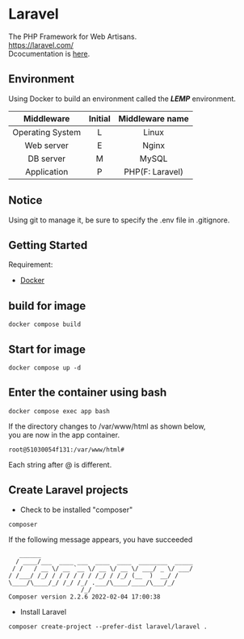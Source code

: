 # Laravel

The PHP Framework for Web Artisans.  
<https://laravel.com/>  
Dcocumentation is [here](https://readouble.com/laravel/).

## Environment

Using Docker to build an environment called the ***LEMP*** environment.  

| Middleware | Initial | Middleware name |
| :---: | :---: | :---: |
| Operating System | L | Linux |
| Web server | E | Nginx |
| DB server | M | MySQL |
| Application | P | PHP(F: Laravel) |

## Notice

Using git to manage it, be sure to specify the .env file in .gitignore.

## Getting Started

Requirement:

- [Docker](https://www.docker.com/)

## build for image

```
docker compose build
```

## Start for image

```
docker compose up -d
```

## Enter the container using bash

```
docker compose exec app bash
```

If the directory changes to /var/www/html as shown below,  
you are now in the app container.

```
root@51030054f131:/var/www/html#
```

Each string after @ is different.

## Create Laravel projects

- Check to be installed "composer"

```
composer
```

If the following message appears, you have succeeded

```
   ______
  / ____/___  ____ ___  ____  ____  ________  _____
 / /   / __ \/ __ `__ \/ __ \/ __ \/ ___/ _ \/ ___/
/ /___/ /_/ / / / / / / /_/ / /_/ (__  )  __/ /
\____/\____/_/ /_/ /_/ .___/\____/____/\___/_/
                    /_/
Composer version 2.2.6 2022-02-04 17:00:38
```

- Install Laravel

```
composer create-project --prefer-dist laravel/laravel .
```
